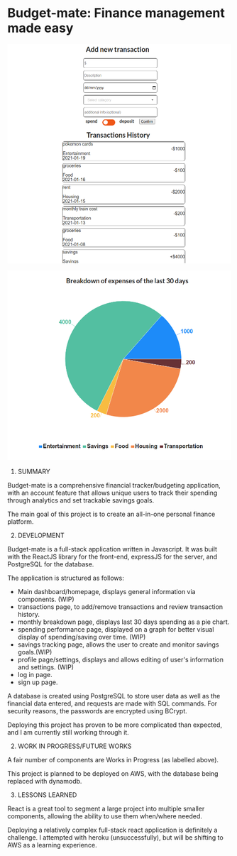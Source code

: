 # Budget-mate: Finance management made easy

![alt text](./public/transactions.png)

![alt text](./public/pie-chart.png)

1. SUMMARY

Budget-mate is a comprehensive financial tracker/budgeting application, with an account feature that allows unique users to track their spending through analytics and set trackable savings goals. 

The main goal of this project is to create an all-in-one personal finance platform. 

2. DEVELOPMENT

Budget-mate is a full-stack application written in Javascript. It was built with the ReactJS library for the front-end, expressJS for the server, and PostgreSQL for the database.

The application is structured as follows:
- Main dashboard/homepage, displays general information via components. (WIP)
- transactions page, to add/remove transactions and review transaction history.
- monthly breakdown page, displays last 30 days spending as a pie chart.
- spending performance page, displayed on a graph for better visual display of spending/saving over time. (WIP)
- savings tracking page, allows the user to create and monitor savings goals.(WIP)
- profile page/settings, displays and allows editing of user's information and settings. (WIP)
- log in page.
- sign up page.

A database is created using PostgreSQL to store user data as well as the financial data entered, and requests are made with SQL commands. For security reasons, the passwords are encrypted using BCrypt.

Deploying this project has proven to be more complicated than expected, and I am currently still working through it.

2. WORK IN PROGRESS/FUTURE WORKS

A fair number of components are Works in Progress (as labelled above).

This project is planned to be deployed on AWS, with the database being replaced with dynamodb.

3. LESSONS LEARNED

React is a great tool to segment a large project into multiple smaller components, allowing the ability to use them when/where needed. 

Deploying a relatively complex full-stack react application is definitely a challenge. I attempted with heroku (unsuccessfully), but will be shifting to AWS as a learning experience. 

